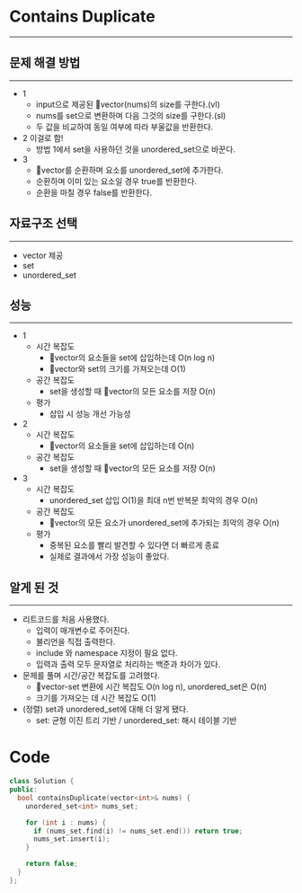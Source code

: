 # Contains Duplicate
---
## 문제 해결 방법
---
* 1
  * input으로 제공된 vector(nums)의 size를 구한다.(vl)
  * nums를 set으로 변환하며 다음 그것의 size를 구한다.(sl)
  * 두 값을 비교하여 동일 여부에 따라 부울값을 반환한다.
* 2 이걸로 함!
  * 방법 1에서 set을 사용하던 것을 unordered_set으로 바꾼다.
* 3
  * vector를 순환하며 요소를 unordered_set에 추가한다.
  * 순환하며 이미 있는 요소일 경우 true를 반환한다.
  * 순환을 마칠 경우 false를 반환한다.
## 자료구조 선택
---
* vector 제공
* set
* unordered_set
## 성능
---
* 1
    * 시간 복잡도
      * vector의 요소들을 set에 삽입하는데 O(n log n)
      * vector와 set의 크기를 가져오는데 O(1)
    * 공간 복잡도
      * set을 생성할 때 vector의 모든 요소를 저장 O(n)
    * 평가
      * 삽입 시 성능 개선 가능성
* 2
    * 시간 복잡도
      * vector의 요소들을 set에 삽입하는데 O(n)
    * 공간 복잡도
      * set을 생성할 때 vector의 모든 요소를 저장 O(n)
* 3
    * 시간 복잡도
      * unordered_set 삽입 O(1)을 최대 n번 반복문 최악의 경우 O(n)
    * 공간 복잡도
      * vector의 모든 요소가 unordered_set에 추가되는 최악의 경우 O(n)
    * 평가
      * 중복된 요소를 빨리 발견할 수 있다면 더 빠르게 종료
      * 실제로 결과에서 가장 성능이 좋았다.
## 알게 된 것
---
* 리트코드를 처음 사용했다.
  * 입력이 매개변수로 주어진다.
  * 불리언을 직접 출력한다.
  * include 와 namespace 지정이 필요 없다.
  * 입력과 출력 모두 문자열로 처리하는 백준과 차이가 있다.
* 문제를 풀며 시간/공간 복잡도를 고려했다.
  * vector-set 변환에 시간 복잡도 O(n log n), unordered_set은 O(n)
  * 크기를 가져오는 데 시간 복잡도 O(1)
* (정렬) set과 unordered_set에 대해 더 알게 됐다.
  * set: 균형 이진 트리 기반 / unordered_set: 해시 테이블 기반
# Code
```cpp
class Solution {
public:
  bool containsDuplicate(vector<int>& nums) {
    unordered_set<int> nums_set;

    for (int i : nums) {
      if (nums_set.find(i) != nums_set.end()) return true;
      nums_set.insert(i);
    }

    return false;
  }
};
```